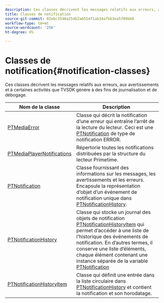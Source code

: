 ```yaml
---
description: Ces classes décrivent les messages relatifs aux erreurs, aux avertissements et à certaines activités que TVSDK génère à des fins de journalisation et de débogage.
title: Classes de notification
source-git-commit: 02ebc3548a254b2a6554f1ab34afbb3ea5f09bb8
workflow-type: tm+mt
source-wordcount: '256'
ht-degree: 0%

---
```


# Classes de notification{#notification-classes}

Ces classes décrivent les messages relatifs aux erreurs, aux avertissements et à certaines activités que TVSDK génère à des fins de journalisation et de débogage.

| Nom de la classe | Description |
|---|---|
| [PTMediaError](https://help.adobe.com/en_US/primetime/api/psdk/appledoc/Classes/PTMediaError.html) | Classe qui décrit la notification d’une erreur qui entraîne l’arrêt de la lecture du lecteur. Ceci est une [PTNotification](https://help.adobe.com/en_US/primetime/api/psdk/appledoc/Classes/PTNotification.html) de type de notification ERROR. |
| [PTMediaPlayerNotifications](https://help.adobe.com/en_US/primetime/api/psdk/appledoc/Classes/PTMediaPlayerNotifications.html) | Répertorie toutes les notifications distribuées par la structure du lecteur Primetime. |
| [PTNotification](https://help.adobe.com/en_US/primetime/api/psdk/appledoc/Classes/PTNotification.html) | Classe fournissant des informations sur les messages, les avertissements et les erreurs. Encapsule la représentation d’objet d’un événement de notification unique dans [PTNotificationHistory](https://help.adobe.com/en_US/primetime/api/psdk/appledoc/Classes/PTNotificationHistory.html). |
| [PTNotificationHistory](https://help.adobe.com/en_US/primetime/api/psdk/appledoc/Classes/PTNotificationHistory.html) | Classe qui stocke un journal des objets de notification [PTNotificationHistoryItem](https://help.adobe.com/en_US/primetime/api/psdk/appledoc/Classes/PTNotificationHistoryItem.html) qui permet d’accéder à une liste de l’historique des événements de notification. En d’autres termes, il conserve une liste d’éléments, chaque élément contenant une instance séparée de la variable [PTNotification](https://help.adobe.com/en_US/primetime/api/psdk/appledoc/Classes/PTNotification.html) |
| [PTNotificationHistoryItem](https://help.adobe.com/en_US/primetime/api/psdk/appledoc/Classes/PTNotificationHistoryItem.html) | Classe qui définit une entrée dans la liste circulaire dans [PTNotificationHistory](https://help.adobe.com/en_US/primetime/api/psdk/appledoc/Classes/PTNotificationHistory.html) et contient la notification et son horodatage. |
